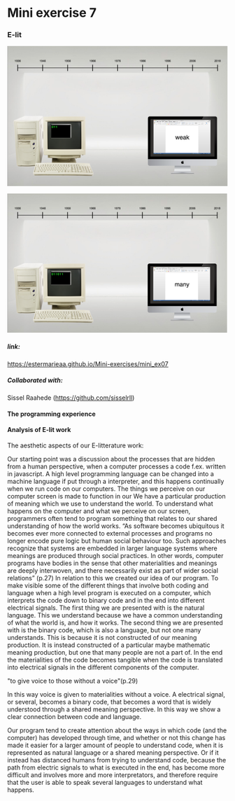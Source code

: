 # Mini exercise 7

### E-lit


![alt text](p1.png "While you been waiting")

![alt text](p2.png "While you been waiting")

##### link:
https://estermarieaa.github.io/Mini-exercises/mini_ex07

##### Collaborated with: 
Sissel Raahede (https://github.com/sisselrll)

#### The programming experience

#### Analysis of E-lit work 

The aesthetic aspects of our E-litterature work:

Our starting point was a discussion about the processes that are hidden from a human perspective, when a computer processes a code f.ex. written in javascript. A high level programming language can be changed into a machine language if put through a interpreter, and this happens continually when we run code on our computers. 
The things we perceive on our computer screen is made to function in our 
We have a particular production of meaning which we use to understand the world. To understand what happens on the computer and what we perceive on our screen, programmers often tend to program something that relates to our shared understanding of how the world works. 
“As software becomes ubiquitous it becomes ever more connected to external processes and programs no longer encode pure logic but human social behaviour too. Such approaches recognize that systems are embedded in larger language systems where meanings are produced through social practices. In other words, computer programs have bodies in the sense that other materialities and meanings are deeply interwoven, and there necessarily exist as part of wider social relations” (p.27)
In relation to this we created our idea of our program. To make visible some of the different things that involve both coding and language when a high level program is executed on a computer, which interprets the code down to binary code and in the end into different electrical signals. The first thing we are presented with is the natural language. This we understand because we have a common understanding of what the world is, and how it works. The second thing we are presented with is the binary code, which is also a language, but not one many understands. This is because it is not constructed of our meaning production. It is instead constructed of a particular maybe mathematic meaning production, but one that many people are not a part of. In the end the materialities of the code becomes tangible when the code is translated into electrical signals in the different components of the computer. 

"to give voice to those without a voice"(p.29)

In this way voice is given to materialities without a voice. A electrical signal, or several, becomes a binary code, that becomes a word that is widely understood through a shared meaning perspective. In this way we show a clear connection between code and language. 

Our program tend to create attention about the ways in which code (and the computer) has developed through time, and whether or not this change has made it easier for a larger amount of people to understand code, when it is represented as natural language or a shared meaning perspective. Or if it instead has distanced humans from trying to understand code, because the path from electric signals to what is executed in the end, has become more difficult and involves more and more interpretators, and therefore require that the user is able to speak several languages to understand what happens. 


